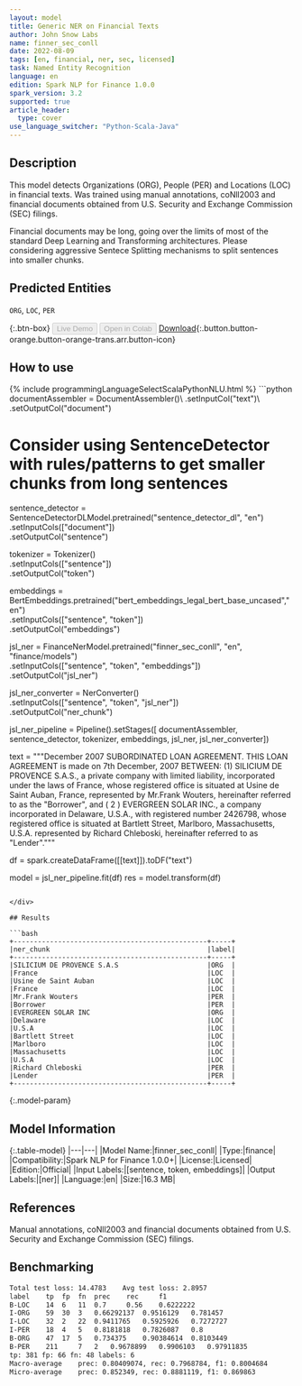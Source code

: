 ```yaml
---
layout: model
title: Generic NER on Financial Texts
author: John Snow Labs
name: finner_sec_conll
date: 2022-08-09
tags: [en, financial, ner, sec, licensed]
task: Named Entity Recognition
language: en
edition: Spark NLP for Finance 1.0.0
spark_version: 3.2
supported: true
article_header:
  type: cover
use_language_switcher: "Python-Scala-Java"
---
```


## Description

This model detects Organizations (ORG), People (PER) and Locations (LOC) in financial texts. Was trained using manual annotations, coNll2003 and financial documents obtained from U.S. Security and Exchange Commission (SEC) filings.

Financial documents may be long, going over the limits of most of the standard Deep Learning and Transforming architectures. Please considering aggressive Sentece Splitting mechanisms to split sentences into smaller chunks.

## Predicted Entities

`ORG`, `LOC`, `PER`

{:.btn-box}
<button class="button button-orange" disabled>Live Demo</button>
<button class="button button-orange" disabled>Open in Colab</button>
[Download](https://s3.amazonaws.com/auxdata.johnsnowlabs.com/finance/models/finner_sec_conll_en_1.0.0_3.2_1660034401877.zip){:.button.button-orange.button-orange-trans.arr.button-icon}

## How to use



<div class="tabs-box" markdown="1">
{% include programmingLanguageSelectScalaPythonNLU.html %}
```python
documentAssembler = DocumentAssembler()\
		.setInputCol("text")\
		.setOutputCol("document")

# Consider using SentenceDetector with rules/patterns to get smaller chunks from long sentences
sentence_detector = SentenceDetectorDLModel.pretrained("sentence_detector_dl", "en")\
    .setInputCols(["document"])\
    .setOutputCol("sentence")

tokenizer = Tokenizer()\
		.setInputCols(["sentence"])\
		.setOutputCol("token")
	
embeddings = BertEmbeddings.pretrained("bert_embeddings_legal_bert_base_uncased","en") \
    .setInputCols(["sentence", "token"]) \
    .setOutputCol("embeddings")
    
jsl_ner = FinanceNerModel.pretrained("finner_sec_conll", "en", "finance/models") \
		.setInputCols(["sentence", "token", "embeddings"]) \
		.setOutputCol("jsl_ner")

jsl_ner_converter = NerConverter() \
		.setInputCols(["sentence", "token", "jsl_ner"]) \
		.setOutputCol("ner_chunk")

jsl_ner_pipeline = Pipeline().setStages([
				documentAssembler,
				sentence_detector,
				tokenizer,
				embeddings,
				jsl_ner,
				jsl_ner_converter])

text = """December 2007 SUBORDINATED LOAN AGREEMENT. THIS LOAN AGREEMENT is made on 7th December, 2007 BETWEEN: (1) SILICIUM DE PROVENCE S.A.S., a private company with limited liability, incorporated under the laws of France, whose registered office is situated at Usine de Saint Auban, France, represented by Mr.Frank Wouters, hereinafter referred to as the "Borrower", and ( 2 ) EVERGREEN SOLAR INC., a company incorporated in Delaware, U.S.A., with registered number 2426798, whose registered office is situated at Bartlett Street, Marlboro, Massachusetts, U.S.A. represented by Richard Chleboski, hereinafter referred to as "Lender"."""

df = spark.createDataFrame([[text]]).toDF("text")

model = jsl_ner_pipeline.fit(df)
res = model.transform(df)

```

</div>

## Results

```bash
+------------------------------------------------+-----+
|ner_chunk                                       |label|
+------------------------------------------------+-----+
|SILICIUM DE PROVENCE S.A.S                      |ORG  |
|France                                          |LOC  |
|Usine de Saint Auban                            |LOC  |
|France                                          |LOC  |
|Mr.Frank Wouters                                |PER  |
|Borrower                                        |PER  |
|EVERGREEN SOLAR INC                             |ORG  |
|Delaware                                        |LOC  |
|U.S.A                                           |LOC  |
|Bartlett Street                                 |LOC  |
|Marlboro                                        |LOC  |
|Massachusetts                                   |LOC  |
|U.S.A                                           |LOC  |
|Richard Chleboski                               |PER  |
|Lender                                          |PER  |
+------------------------------------------------+-----+
```

{:.model-param}
## Model Information

{:.table-model}
|---|---|
|Model Name:|finner_sec_conll|
|Type:|finance|
|Compatibility:|Spark NLP for Finance 1.0.0+|
|License:|Licensed|
|Edition:|Official|
|Input Labels:|[sentence, token, embeddings]|
|Output Labels:|[ner]|
|Language:|en|
|Size:|16.3 MB|

## References

Manual annotations, coNll2003 and financial documents obtained from U.S. Security and Exchange Commission (SEC) filings.

## Benchmarking

```bash
Total test loss: 14.4783	Avg test loss: 2.8957
label	 tp	 fp	 fn	 prec	 rec	 f1
B-LOC	 14	 6	 11	 0.7	 0.56	 0.6222222
I-ORG	 59	 30	 3	 0.66292137	 0.9516129	 0.781457
I-LOC	 32	 2	 22	 0.9411765	 0.5925926	 0.7272727
I-PER	 18	 4	 5	 0.8181818	 0.7826087	 0.8
B-ORG	 47	 17	 5	 0.734375	 0.90384614	 0.8103449
B-PER	 211	 7	 2	 0.9678899	 0.9906103	 0.97911835
tp: 381 fp: 66 fn: 48 labels: 6
Macro-average	 prec: 0.80409074, rec: 0.7968784, f1: 0.8004684
Micro-average	 prec: 0.852349, rec: 0.8881119, f1: 0.869863
```
